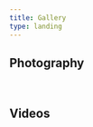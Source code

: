 ```yaml
---
title: Gallery
type: landing
---
```

## Photography
<br>
<!--{{< gallery album="demo" >}}-->

## Videos
